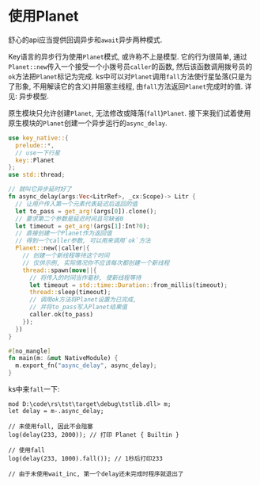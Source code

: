 # 使用Planet

舒心的api应当提供回调异步和`await`异步两种模式. 

Key语言的异步行为使用`Planet`模式, 或许称不上是模型. 它的行为很简单, 通过`Planet::new`传入一个接受一个小拨号员`caller`的函数, 然后该函数调用拨号员的`ok`方法把`Planet`标记为完成. ks中可以对`Planet`调用`fall`方法使行星坠落(只是为了形象, 不用解读它的含义)并阻塞主线程, 由`fall`方法返回`Planet`完成时的值. 详见: <jmp to="/guide/8.async">异步模型</jmp>. 

原生模块只允许创建`Planet`, 无法修改或降落(`fall`)`Planet`. 接下来我们试着使用原生模块的`Planet`创建一个异步运行的`async_delay`. 

```rust
use key_native::{
  prelude::*,
  // use一下行星
  key::Planet
};
use std::thread;

// 就叫它异步延时好了
fn async_delay(args:Vec<LitrRef>, _cx:Scope)-> Litr {
  // 让用户传入第一个元素代表延迟后返回的值
  let to_pass = get_arg!(args[0]).clone();
  // 要求第二个参数是延迟时间且可缺省0
  let timeout = get_arg!(args[1]:Int?0);
  // 直接创建一个Planet作为返回值
  // 得到一个caller参数, 可以用来调用`ok`方法
  Planet::new(|caller|{
    // 创建一个新线程等待这个时间
    // 仅供示例, 实际情况你不应该每次都创建一个新线程
    thread::spawn(move||{
      // 将传入的时间当作毫秒, 使新线程等待
      let timeout = std::time::Duration::from_millis(timeout);
      thread::sleep(timeout);
      // 调用ok方法将Planet设置为已完成, 
      // 并将to_pass写入Planet结果值
      caller.ok(to_pass)
    });
  })
}

#[no_mangle]
fn main(m: &mut NativeModule) {
  m.export_fn("async_delay", async_delay);
}
```

ks中来`fall`一下: 

```ks
mod D:\code\rs\tst\target\debug\tstlib.dll> m;
let delay = m-.async_delay;

// 未使用fall, 因此不会阻塞
log(delay(233, 2000)); // 打印 Planet { Builtin }

// 使用fall
log(delay(233, 1000).fall()); // 1秒后打印233

// 由于未使用wait_inc, 第一个delay还未完成时程序就退出了
```
